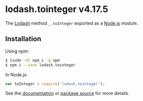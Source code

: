 # lodash.tointeger v4.17.5

The [Lodash](https://lodash.com/) method `_.toInteger` exported as a [Node.js](https://nodejs.org/) module.

## Installation

Using npm:
```bash
$ {sudo -H} npm i -g npm
$ npm i --save lodash.tointeger
```

In Node.js:
```js
var toInteger = require('lodash.tointeger');
```

See the [documentation](https://lodash.com/docs#toInteger) or [package source](https://github.com/lodash/lodash/blob/4.17.5-npm-packages/lodash.tointeger) for more details.
